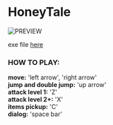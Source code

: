 # HoneyTale
![PREVIEW](https://github.com/drorya2324/HoneyTale/blob/master/DEMO/HT-DEMO.gif)

exe file [here](https://github.com/drorya2324/HoneyTale/tree/master/Export)

### HOW TO PLAY:  
**move:** 'left arrow', 'right arrow'  
**jump and double jump:** 'up arrow'  
**attack level 1:** 'Z'  
**attack level 2+:** 'X'  
**items pickup:** 'C'  
**dialog:** 'space bar'
